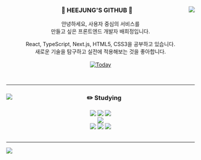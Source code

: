 <div align="center">
  <img align="right" src="https://github-readme-stats.vercel.app/api/top-langs/?username=hjb0304"></img>
  
  ### 🦦 HEEJUNG'S GITHUB 🦦

안녕하세요, 사용자 중심의 서비스를 <br>
만들고 싶은 프론트엔드 개발자 배희정입니다. <br>

React, TypeScript, Next.js, HTML5, CSS3을 공부하고 있습니다. <br>
새로운 기술을 탐구하고 실전에 적용해보는 것을 좋아합니다. <br>
<br>
[![Today](https://myhits.vercel.app/api/hit/https%3A%2F%2Fgithub.com%2Fhjb0304?color=blue&label=Today&size=small)](https://myhits.vercel.app)

</div>

<br>

---

<div align="center">
  <img align="left" src="https://github-readme-stats.vercel.app/api?username=hjb0304"></img>
  
  ### ✏️ Studying
    
  <img src="https://img.shields.io/badge/react-%2361DAFB.svg?&style=for-the-badge&logo=react&logoColor=black" />
  <img src="https://img.shields.io/badge/typescript-%233178C6.svg?&style=for-the-badge&logo=typescript&logoColor=white" />
  <img src="https://img.shields.io/badge/next.js-%23000000.svg?&style=for-the-badge&logo=next.js&logoColor=white" />
  <br>
  <img src="https://img.shields.io/badge/visual%20studio%20code-%23007ACC.svg?&style=for-the-badge&logo=visual%20studio%20code&logoColor=white" />
  <br>
  <img src="https://img.shields.io/badge/github-%23181717.svg?&style=for-the-badge&logo=github&logoColor=white" />
  <img src="https://img.shields.io/badge/figma-%23F24E1E.svg?&style=for-the-badge&logo=figma&logoColor=white" />
  <img src="https://img.shields.io/badge/notion-%23000000.svg?&style=for-the-badge&logo=notion&logoColor=white" />

</div>

<br>

---

<div>
  <a href="https://github.com/devxb/gitanimals">
    <img src="https://render.gitanimals.org/farms/hjb0304"/>
  </a>
</div>
